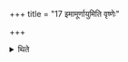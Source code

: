 +++
title = "17 इमामूर्णायुमिति वृष्णेः"

+++

<details><summary>थिते</summary>

इमामूर्णायुमिति वृष्णेः १७
</details>
